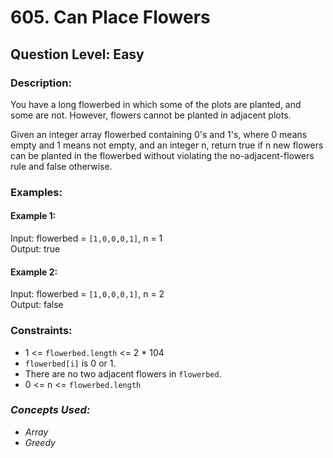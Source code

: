 # 605. Can Place Flowers
## Question Level: Easy
### Description:
You have a long flowerbed in which some of the plots are planted, and some are not. However, flowers cannot be planted in adjacent plots.

Given an integer array flowerbed containing 0's and 1's, where 0 means empty and 1 means not empty, and an integer n, return true if n new flowers can be planted in the flowerbed without violating the no-adjacent-flowers rule and false otherwise.

### Examples:
#### Example 1:

Input: flowerbed = `[1,0,0,0,1]`, n = 1  
Output: true  
#### Example 2:

Input: flowerbed = `[1,0,0,0,1]`, n = 2  
Output: false  

### Constraints:

- 1 <= `flowerbed.length` <= 2 * 104
- `flowerbed[i]` is 0 or 1.
- There are no two adjacent flowers in `flowerbed`.
- 0 <= n <= `flowerbed.length`

### <i>Concepts Used:
- Array
- Greedy</i>